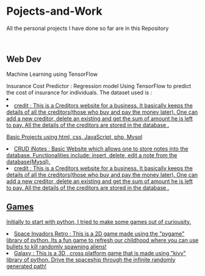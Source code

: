 # Pojects-and-Work
<p>All the personal projects I have done so far are in this Repository</p><br>
<h2>Web Dev</h2>

<p>Machine Learning using TensorFlow</p
 <li> Insurance Cost Predictor : Regression model Using TensorFlow to predict the cost of insurance for individuals. The dataset used is : <a href="https://raw.githubusercontent.com/stedy/Machine-Learning-with-R-datasets/master/insurance.csv"</a>  <li>
 <li>  credit : This is a Creditors website for a business. It basically keeps the details of all the creditors(those who buy and pay the money later).
 One can add a new creditor, delete an existing and get the sum of amount he is left to pay. All the details of the creditors are stored in the database .<br>
 

<p>Basic Projects using html, css, JavaScript, php, Mysql </p>
 <li> CRUD iNotes : Basic Website which allows one to store notes into the database. Functionalities include: insert, delete, edit a note from the database(Mysql).</li>
 <li>  credit : This is a Creditors website for a business. It basically keeps the details of all the creditors(those who buy and pay the money later).
 One can add a new creditor, delete an existing and get the sum of amount he is left to pay. All the details of the creditors are stored in the database .<br>
 
 <h2>Games</h2>
 <p> Initially to start with python, I tried to make some games out of curiousity. </p>
 <li> Space Invadors Retro : This is a 2D game made using the "pygame" library of python. Its a fun game to refresh our childhood where you can use bullets to kill randomly spawning aliens! </li>
 <li> Galaxy : This is a 3D , cross platform game that is made using "kivy" library of python. Drive the spaceship through the infinite randomly generated path! </li>
 
 
 
 
